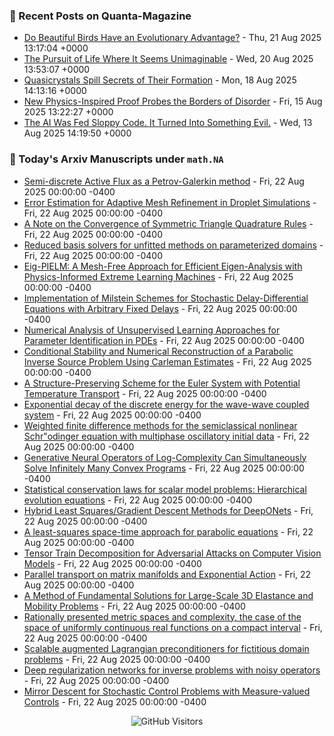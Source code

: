 ### 📝 Recent Posts on Quanta-Magazine
<!-- quanta starts -->
* <a href="https://www.quantamagazine.org/do-beautiful-birds-have-an-evolutionary-advantage-20250821/">Do Beautiful Birds Have an Evolutionary Advantage?</a> - Thu, 21 Aug 2025 13:17:04 +0000
* <a href="https://www.quantamagazine.org/the-pursuit-of-life-where-it-seems-unimaginable-20250820/">The Pursuit of Life Where It Seems Unimaginable</a> - Wed, 20 Aug 2025 13:53:07 +0000
* <a href="https://www.quantamagazine.org/quasicrystals-spill-secrets-of-their-formation-20250818/">Quasicrystals Spill Secrets of Their Formation</a> - Mon, 18 Aug 2025 14:13:16 +0000
* <a href="https://www.quantamagazine.org/new-physics-inspired-proof-probes-the-borders-of-disorder-20250815/">New Physics-Inspired Proof Probes the Borders of Disorder</a> - Fri, 15 Aug 2025 13:22:27 +0000
* <a href="https://www.quantamagazine.org/the-ai-was-fed-sloppy-code-it-turned-into-something-evil-20250813/">The AI Was Fed Sloppy Code. It Turned Into Something Evil.</a> - Wed, 13 Aug 2025 14:19:50 +0000
<!-- quanta ends -->


### 📝 Today's Arxiv Manuscripts under ``math.NA``
<!-- arxiv-math-na starts -->
* <a href="https://arxiv.org/abs/2508.15017">Semi-discrete Active Flux as a Petrov-Galerkin method</a> - Fri, 22 Aug 2025 00:00:00 -0400
* <a href="https://arxiv.org/abs/2508.15081">Error Estimation for Adaptive Mesh Refinement in Droplet Simulations</a> - Fri, 22 Aug 2025 00:00:00 -0400
* <a href="https://arxiv.org/abs/2508.15133">A Note on the Convergence of Symmetric Triangle Quadrature Rules</a> - Fri, 22 Aug 2025 00:00:00 -0400
* <a href="https://arxiv.org/abs/2508.15320">Reduced basis solvers for unfitted methods on parameterized domains</a> - Fri, 22 Aug 2025 00:00:00 -0400
* <a href="https://arxiv.org/abs/2508.15343">Eig-PIELM: A Mesh-Free Approach for Efficient Eigen-Analysis with Physics-Informed Extreme Learning Machines</a> - Fri, 22 Aug 2025 00:00:00 -0400
* <a href="https://arxiv.org/abs/2508.15365">Implementation of Milstein Schemes for Stochastic Delay-Differential Equations with Arbitrary Fixed Delays</a> - Fri, 22 Aug 2025 00:00:00 -0400
* <a href="https://arxiv.org/abs/2508.15381">Numerical Analysis of Unsupervised Learning Approaches for Parameter Identification in PDEs</a> - Fri, 22 Aug 2025 00:00:00 -0400
* <a href="https://arxiv.org/abs/2508.15406">Conditional Stability and Numerical Reconstruction of a Parabolic Inverse Source Problem Using Carleman Estimates</a> - Fri, 22 Aug 2025 00:00:00 -0400
* <a href="https://arxiv.org/abs/2508.15416">A Structure-Preserving Scheme for the Euler System with Potential Temperature Transport</a> - Fri, 22 Aug 2025 00:00:00 -0400
* <a href="https://arxiv.org/abs/2508.15514">Exponential decay of the discrete energy for the wave-wave coupled system</a> - Fri, 22 Aug 2025 00:00:00 -0400
* <a href="https://arxiv.org/abs/2508.15683">Weighted finite difference methods for the semiclassical nonlinear Schr"odinger equation with multiphase oscillatory initial data</a> - Fri, 22 Aug 2025 00:00:00 -0400
* <a href="https://arxiv.org/abs/2508.14995">Generative Neural Operators of Log-Complexity Can Simultaneously Solve Infinitely Many Convex Programs</a> - Fri, 22 Aug 2025 00:00:00 -0400
* <a href="https://arxiv.org/abs/2508.15359">Statistical conservation laws for scalar model problems: Hierarchical evolution equations</a> - Fri, 22 Aug 2025 00:00:00 -0400
* <a href="https://arxiv.org/abs/2508.15394">Hybrid Least Squares/Gradient Descent Methods for DeepONets</a> - Fri, 22 Aug 2025 00:00:00 -0400
* <a href="https://arxiv.org/abs/2305.03402">A least-squares space-time approach for parabolic equations</a> - Fri, 22 Aug 2025 00:00:00 -0400
* <a href="https://arxiv.org/abs/2312.12556">Tensor Train Decomposition for Adversarial Attacks on Computer Vision Models</a> - Fri, 22 Aug 2025 00:00:00 -0400
* <a href="https://arxiv.org/abs/2408.06054">Parallel transport on matrix manifolds and Exponential Action</a> - Fri, 22 Aug 2025 00:00:00 -0400
* <a href="https://arxiv.org/abs/2409.04215">A Method of Fundamental Solutions for Large-Scale 3D Elastance and Mobility Problems</a> - Fri, 22 Aug 2025 00:00:00 -0400
* <a href="https://arxiv.org/abs/2502.13768">Rationally presented metric spaces and complexity, the case of the space of uniformly continuous real functions on a compact interval</a> - Fri, 22 Aug 2025 00:00:00 -0400
* <a href="https://arxiv.org/abs/2504.11339">Scalable augmented Lagrangian preconditioners for fictitious domain problems</a> - Fri, 22 Aug 2025 00:00:00 -0400
* <a href="https://arxiv.org/abs/2506.07008">Deep regularization networks for inverse problems with noisy operators</a> - Fri, 22 Aug 2025 00:00:00 -0400
* <a href="https://arxiv.org/abs/2401.01198">Mirror Descent for Stochastic Control Problems with Measure-valued Controls</a> - Fri, 22 Aug 2025 00:00:00 -0400
<!-- arxiv-math-na ends -->

<div align="center">
  
![GitHub Visitors](https://api.visitorbadge.io/api/visitors?path=https%3A%2F%2Fgithub.com%2Flowrank&label=profile%20views&labelColor=%231e1e2e&countColor=%23cba6f7)



</div>
